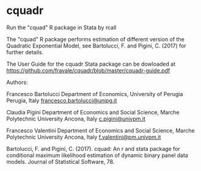 # cquadr
Run the "cquad" R package in Stata by rcall

The "cquad" R package performs estimation of different version of the Quadratic Exponential Model, see Bartolucci, F. and Pigini, C. (2017) for further details.

The User Guide for the cquadr Stata package can be dowloaded at https://github.com/fravale/cquadr/blob/master/cquadr-guide.pdf

Authors:

Francesco Bartolucci
Department of Economics, University of Perugia
Perugia, Italy
francesco.bartolucci@unipg.it

Claudia Pigini
Department of Economics and Social Science, Marche Polytechnic University
Ancona, Italy
c.pigini@univpm.it

Francesco Valentini
Department of Economics and Social Science, Marche Polytechnic University
Ancona, Italy
f.valentini@pm.univpm.it

Bartolucci, F. and Pigini, C. (2017). cquad: An r and stata package for
conditional maximum likelihood estimation of dynamic binary panel data
models. Journal of Statistical Software, 78.
